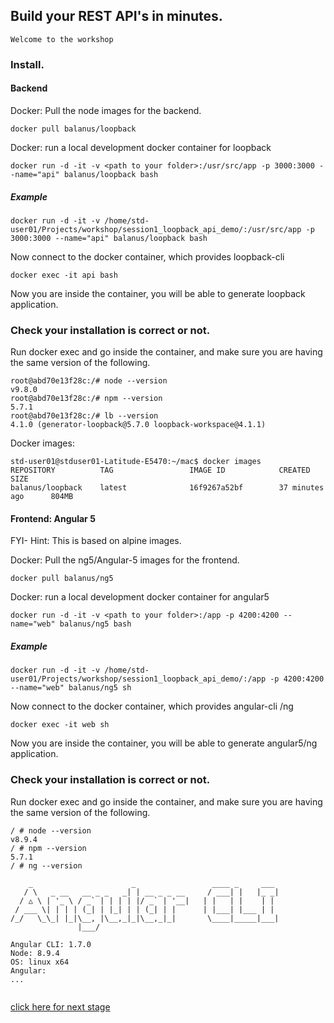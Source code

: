 ## Build your REST API's in minutes.

```
Welcome to the workshop 
```

### Install.

#### Backend

Docker: Pull the node images for the backend.
```
docker pull balanus/loopback
```

Docker: run a local development docker container for loopback
```
docker run -d -it -v <path to your folder>:/usr/src/app -p 3000:3000 --name="api" balanus/loopback bash
```

##### Example
```
docker run -d -it -v /home/std-user01/Projects/workshop/session1_loopback_api_demo/:/usr/src/app -p 3000:3000 --name="api" balanus/loopback bash
```

Now connect to the docker container, which provides loopback-cli

```
docker exec -it api bash
```

Now you are inside the container, you will be able to generate loopback application.

### Check your installation is correct or not.

Run docker exec and go inside the container, and make sure you are having the same version of the following.
```
root@abd70e13f28c:/# node --version
v9.8.0
root@abd70e13f28c:/# npm --version
5.7.1
root@abd70e13f28c:/# lb --version
4.1.0 (generator-loopback@5.7.0 loopback-workspace@4.1.1)
```
 
Docker images:
```
std-user01@stduser01-Latitude-E5470:~/mac$ docker images
REPOSITORY          TAG                 IMAGE ID            CREATED             SIZE
balanus/loopback    latest              16f9267a52bf        37 minutes ago      804MB
```


#### Frontend: Angular 5
FYI- Hint: This is based on alpine images.

Docker: Pull the ng5/Angular-5 images for the frontend.
```
docker pull balanus/ng5
```

Docker: run a local development docker container for angular5
```
docker run -d -it -v <path to your folder>:/app -p 4200:4200 --name="web" balanus/ng5 bash
```
##### Example
```
docker run -d -it -v /home/std-user01/Projects/workshop/session1_loopback_api_demo/:/app -p 4200:4200 --name="web" balanus/ng5 sh
```

Now connect to the docker container, which provides angular-cli /ng

```
docker exec -it web sh
```

Now you are inside the container, you will be able to generate angular5/ng application.

### Check your installation is correct or not.

Run docker exec and go inside the container, and make sure you are having the same version of the following.
```
/ # node --version
v8.9.4
/ # npm --version
5.7.1
/ # ng --version

    _                      _                 ____ _     ___
   / \   _ __   __ _ _   _| | __ _ _ __     / ___| |   |_ _|
  / △ \ | '_ \ / _` | | | | |/ _` | '__|   | |   | |    | |
 / ___ \| | | | (_| | |_| | | (_| | |      | |___| |___ | |
/_/   \_\_| |_|\__, |\__,_|_|\__,_|_|       \____|_____|___|
               |___/
    
Angular CLI: 1.7.0
Node: 8.9.4
OS: linux x64
Angular: 
...


```

[click here for next stage](loopback.md)